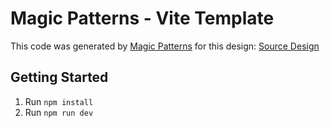 # Magic Patterns - Vite Template

This code was generated by [Magic Patterns](https://magicpatterns.com) for this design: [Source Design](https://www.magicpatterns.com/c/uwlxyvwlbe3czjzvaf7i4q)

## Getting Started

1. Run `npm install`
2. Run `npm run dev`

